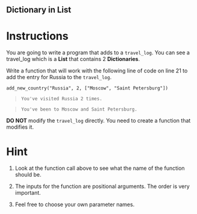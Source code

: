 ## Dictionary in List

# Instructions

You are going to write a program that adds to a `travel_log`. You can see a travel_log which is a **List** that contains 2 **Dictionaries**. 

Write a function that will work with the following line of code on line 21 to add the entry for Russia to the `travel_log`. 

```
add_new_country("Russia", 2, ["Moscow", "Saint Petersburg"])
```

> `You've visited Russia 2 times.`

> `You've been to Moscow and Saint Petersburg.`

**DO NOT** modify the `travel_log` directly. You need to create a function that modifies it. 

# Hint

1. Look at the function call above to see what the name of the function should be.

2. The inputs for the function are positional arguments. The order is very important.

3. Feel free to choose your own parameter names.
